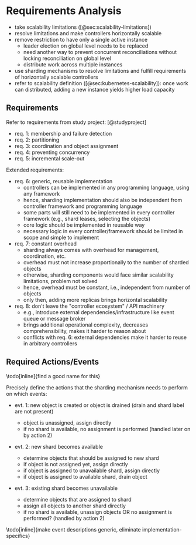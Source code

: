 # Requirements Analysis

- take scalability limitations ([@sec:scalability-limitations])
- resolve limitations and make controllers horizontally scalable
- remove restriction to have only a single active instance
  - leader election on global level needs to be replaced
  - need another way to prevent concurrent reconciliations without locking reconciliation on global level
  - distribute work across multiple instances
- use sharding mechanisms to resolve limitations and fulfill requirements of horizontally scalable controllers
- refer to scalability definition ([@sec:kubernetes-scalability]): once work can distributed, adding a new instance yields higher load capacity

## Requirements

Refer to requirements from study project:
[@studyproject]

- req. 1: membership and failure detection
- req. 2: partitioning
- req. 3: coordination and object assignment
- req. 4: preventing concurrency
- req. 5: incremental scale-out

Extended requirements:

- req. 6: generic, reusable implementation
  - controllers can be implemented in any programming language, using any framework
  - hence, sharding implementation should also be independent from controller framework and programming language
  - some parts will still need to be implemented in every controller framework (e.g., shard leases, selecting the objects)
  - core logic should be implemented in reusable way
  - necessary logic in every controller/framework should be limited in scope and simple to implement
- req. 7: constant overhead
  - sharding always comes with overhead for management, coordination, etc.
  - overhead must not increase proportionally to the number of sharded objects
  - otherwise, sharding components would face similar scalability limitations, problem not solved
  - hence, overhead must be constant, i.e., independent from number of objects
  - only then, adding more replicas brings horizontal scalability
- req. 8: don't leave the "controller ecosystem" / API machinery
  - e.g., introduce external dependencies/infrastructure like event queue or message broker
  - brings additional operational complexity, decreases comprehensibility, makes it harder to reason about
  - conflicts with req. 6: external dependencies make it harder to reuse in arbitrary controllers

## Required Actions/Events

\todo[inline]{find a good name for this}

Precisely define the actions that the sharding mechanism needs to perform on which events:

- evt. 1: new object is created or object is drained (drain and shard label are not present)
  - object is unassigned, assign directly
  - if no shard is available, no assignment is performed (handled later on by action 2)

- evt. 2: new shard becomes available
  - determine objects that should be assigned to new shard
  - if object is not assigned yet, assign directly
  - if object is assigned to unavailable shard, assign directly
  - if object is assigned to available shard, drain object

- evt. 3: existing shard becomes unavailable
  - determine objects that are assigned to shard
  - assign all objects to another shard directly
  - if no shard is available, unassign objects OR no assignment is performed? (handled by action 2)

\todo[inline]{make event descriptions generic, eliminate implementation-specifics}
